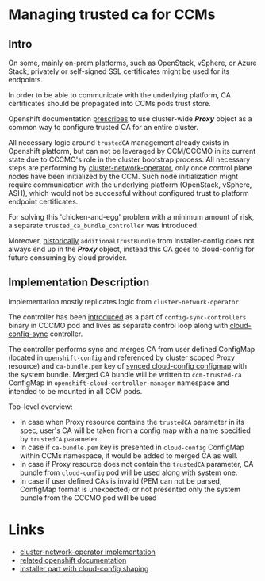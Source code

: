# Managing trusted ca for CCMs

## Intro

On some, mainly on-prem platforms, such as OpenStack, vSphere, or Azure Stack, 
privately or self-signed SSL certificates might be used for its endpoints.

In order to be able to communicate with the underlying platform, CA certificates should be
propagated into CCMs pods trust store.

Openshift documentation [prescribes](https://docs.openshift.com/container-platform/4.8/networking/configuring-a-custom-pki.html)
to use cluster-wide **_Proxy_** object as a common way to configure trusted CA for an entire cluster.

All necessary logic around `trustedCA` management already exists in Openshift platform, but can not be leveraged by CCM/CCCMO
in its current state due to CCCMO's role in the cluster bootstrap process.
All necessary steps are performing by [cluster-network-operator](https://github.com/openshift/cluster-network-operator/), only once control plane nodes have been initialized by the CCM.
Such node initialization might require communication with the underlying platform (OpenStack, vSphere, ASH),
which would not be successful without configured trust to platform endpoint certificates.

For solving this 'chicken-and-egg' problem with a minimum amount of risk, a separate `trusted_ca_bundle_controller` was introduced.

Moreover, [historically](https://github.com/openshift/installer/pull/5251) `additionalTrustBundle` from installer-config
does not always end up in the **_Proxy_** object, instead this CA goes to cloud-config for future consuming by cloud provider.

## Implementation Description

Implementation mostly replicates logic from `cluster-network-operator`.

The controller has been [introduced](https://github.com/openshift/cluster-cloud-controller-manager-operator/pull/136) as a part of `config-sync-controllers` binary in CCCMO pod and lives as separate control loop along with [cloud-config-sync](cloud-config-sync.md) controller. 

The controller performs sync and merges CA from user defined ConfigMap
(located in `openshift-config` and referenced by cluster scoped Proxy resource) and `ca-bundle.pem` key of [synced
cloud-config configmap](cloud-config-sync.md) with the system bundle.
Merged CA bundle will be written to `ccm-trusted-ca` ConfigMap in `openshift-cloud-controller-manager` namespace and intended to be mounted in all CCM pods.

Top-level overview:
- In case when Proxy resource contains the `trustedCA` parameter in its spec, user's CA will be taken from a config map with a name specified by `trustedCA` parameter.
- In case if `ca-bundle.pem` key is presented in `cloud-config` ConfigMap within CCMs namespace, it would be added to merged CA as well.
- In case if Proxy resource does not contain the `trustedCA` parameter, CA bundle from `cloud-config` pod will be used along with system one.
- In case if user defined CAs is invalid (PEM can not be parsed, ConfigMap format is unexpected) or not presented only the system bundle from the CCCMO pod will be used

# Links
- [cluster-network-operator implementation](https://github.com/openshift/cluster-network-operator/blob/master/pkg/controller/proxyconfig/controller.go#L91)
- [related openshift documentation](https://docs.openshift.com/container-platform/4.8/networking/configuring-a-custom-pki.html)
- [installer part with cloud-config shaping](https://github.com/openshift/installer/blob/master/pkg/asset/manifests/cloudproviderconfig.go#L99)